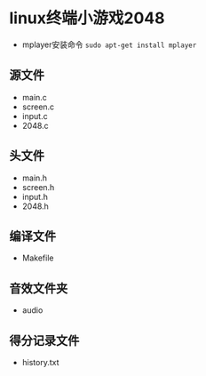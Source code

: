 # linux终端小游戏2048
- mplayer安装命令
`sudo apt-get install mplayer`  
## 源文件
- main.c
- screen.c
- input.c
- 2048.c
## 头文件
- main.h
- screen.h
- input.h
- 2048.h
## 编译文件
- Makefile
## 音效文件夹
- audio
## 得分记录文件
- history.txt